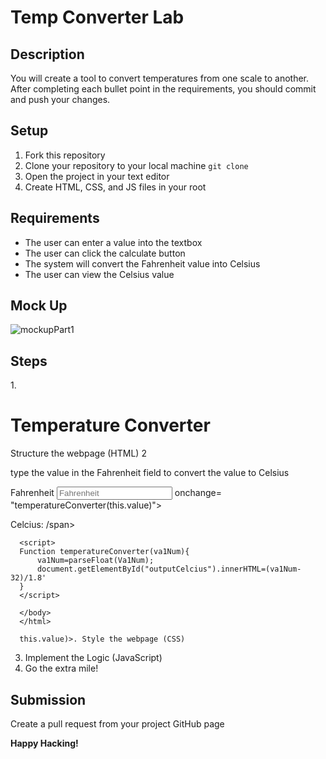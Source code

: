 # Temp Converter Lab

## Description
You will create a tool to convert temperatures from one scale to another. After completing each bullet point in the requirements, you should commit and push your changes.

## Setup
1. Fork this repository
2. Clone your repository to your local machine `git clone`
3. Open the project in your text editor
4. Create HTML, CSS, and JS files in your root
 
## Requirements
* The user can enter a value into the textbox
* The user can click the calculate button
* The system will convert the Fahrenheit value into Celsius
* The user can view the Celsius value 

## Mock Up
![mockupPart1](mockup.png)

## Steps
1.<h1> Temperature Converter</h1>Structure the webpage (HTML)
2<p> type the value in the Fahrenheit field to convert the value to Celsius</p>
<p>
  <label>Fahrenheit</label>
  <input id= "inputFahreheit" type="number"
  placeholder="Fahrenheit"
  oninput="temperatureConverter (this.value)">
      onchange= "temperatureConverter(this.value)"></p>
      <p>Celcius: <span id="output Celcius">/span></p>
      
      <script>
      Function temperatureConverter(va1Num){
          va1Num=parseFloat(Va1Num);
          document.getElementById("outputCelcius").innerHTML=(va1Num-32)/1.8'
      }
      </script>
      
      </body>
      </html>
      
      this.value)>. Style the webpage (CSS)
3. Implement the Logic (JavaScript)
4. Go the extra mile!


## Submission
Create a pull request from your project GitHub page

**Happy Hacking!**
